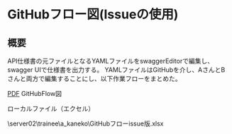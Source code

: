 # GitHubフロー図(Issueの使用)

## **概要**

API仕様書の元ファイルとなるYAMLファイルをswaggerEditorで編集し、swagger UIで仕様書を出力する。
YAMLファイルはGitHubを介し、AさんとBさんと両方で編集することにし、以下作業フローをまとめた。


[PDF](https://github.com/akekaneko/swagger-sample/blob/master/GitHubFlow.pdf) GitHubFlow図

ローカルファイル（エクセル）

\\server02\trainee\a_kaneko\GitHubフローissue版.xlsx
